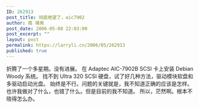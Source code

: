 ```yaml
---
ID: 262913
post_title: 彻底绝望了，aic7902
author: 南 靖男
post_date: 2006-05-08 22:03:00
post_excerpt: ""
layout: post
permalink: https://larryli.cn/2006/05/262913
published: true
---
```

折腾了一个多星期。没有进展。
在 Adaptec AIC-7902B SCSI 卡上安装 Debian Woody 系统。
找不到 Ultra 320 SCSI 硬盘，试了好几种方法，驱动模块软盘和多驱动启动光盘。
始终是不行。问题的关键就是，我不知道正确的应该是怎样。
也许我做对了什么，也错了什么。但是目前的我不知道。
所以，茫然啊。根本不晓得怎么办。